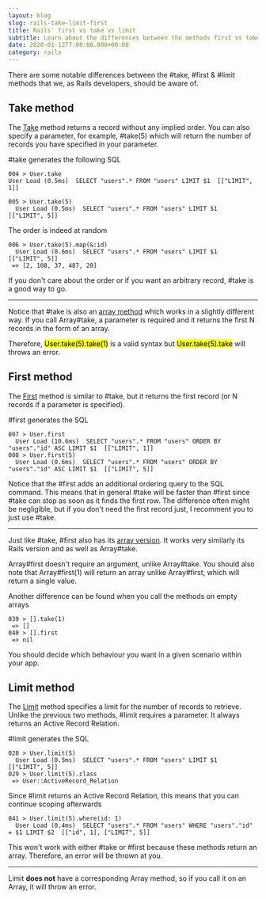 ```yaml
---
layout: blog
slug: rails-take-limit-first
title: Rails' first vs take vs limit
subtitle: Learn about the differences between the methods first vs take vs limit
date: 2020-01-12T7:00:00.000+00:00
category: rails
---
```


There are some notable differences between the #take, #first & #limit methods that we, as Rails developers, should be aware of.

## Take method

The [Take](https://apidock.com/rails/ActiveRecord/FinderMethods/take) method returns a record without any implied order. You can also specify a parameter, for example, #take(5) which will return the number of records you have specified in your parameter.

#take generates the following SQL

```terminal
004 > User.take
User Load (0.5ms)  SELECT "users".* FROM "users" LIMIT $1  [["LIMIT", 1]]

005 > User.take(5)
  User Load (0.5ms)  SELECT "users".* FROM "users" LIMIT $1  [["LIMIT", 5]]
```

The order is indeed at random

```terminal
006 > User.take(5).map(&:id)
  User Load (0.6ms)  SELECT "users".* FROM "users" LIMIT $1  [["LIMIT", 5]]
 => [2, 108, 37, 487, 20] 
```

If you don't care about the order or if you want an arbitrary record, #take is a good way to go.

<hr>

Notice that #take is also an [array method](https://apidock.com/ruby/Array/take) which works in a slightly different way. If you call Array#take, a parameter is required and it returns the first N records in the form of an array. 

Therefore, <mark>User.take(5).take(1)</mark> is a valid syntax but <mark>User.take(5).take</mark> will throws an error.

## First method

The [First](https://apidock.com/rails/ActiveRecord/FinderMethods/first) method is similar to #take, but it returns the first record (or N records if a parameter is specified).

#first generates the SQL

```terminal
007 > User.first
  User Load (10.6ms)  SELECT "users".* FROM "users" ORDER BY "users"."id" ASC LIMIT $1  [["LIMIT", 1]]
008 > User.first(5)
  User Load (0.6ms)  SELECT "users".* FROM "users" ORDER BY "users"."id" ASC LIMIT $1  [["LIMIT", 5]]
```

Notice that the #first adds an additional ordering query to the SQL command. This means that in general #take will be faster than #first since #take can stop as soon as it finds the first row. The difference often might be negligible, but if you don't need the first record just, I recomment you to just use #take.

<hr>

Just like #take, #first also has its [array version](https://apidock.com/ruby/Array/first). It works very similarly its Rails version and as well as Array#take.

Array#first doesn't require an argument, unlike Array#take. You should also note that Array#first(1) will return an array unlike Array#first, which will return a single value.

Another difference can be found when you call the methods on empty arrays

```terminal
039 > [].take(1)
 => [] 
040 > [].first
 => nil 
```

You should decide which behaviour you want in a given scenario within your app.

## Limit method

The [Limit](https://apidock.com/rails/ActiveRecord/QueryMethods/limit) method specifies a limit for the number of records to retrieve. Unlike the previous two methods, #limit requires a parameter. It always returns an Active Record Relation.

#limit generates the SQL

```terminal
028 > User.limit(5)
  User Load (0.5ms)  SELECT "users".* FROM "users" LIMIT $1  [["LIMIT", 5]]
029 > User.limit(5).class
 => User::ActiveRecord_Relation 
```

Since #limit returns an Active Record Relation, this means that you can continue scoping afterwards

```terminal
041 > User.limit(5).where(id: 1)
  User Load (0.4ms)  SELECT "users".* FROM "users" WHERE "users"."id" = $1 LIMIT $2  [["id", 1], ["LIMIT", 5]]
```

This won't work with either #take or #first because these methods return an array. Therefore, an error will be thrown at you.

<hr>

Limit **does not** have a corresponding Array method, so if you call it on an Array, it will throw an error.







